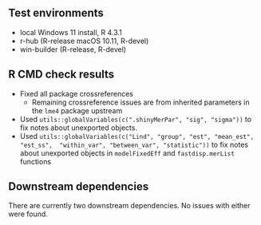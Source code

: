 ## Test environments
* local Windows 11 install, R 4.3.1
* r-hub (R-release macOS 10.11, R-devel)
* win-builder (R-release, R-devel)

## R CMD check results

* Fixed all package crossreferences
  * Remaining crossreference issues are from inherited parameters in the `lme4` package upstream
* Used `utils::globalVariables(c(".shinyMerPar", "sig", "sigma"))` to fix notes
  about unexported objects.
* Used `utils::globalVariables(c("Lind", "group", "est", "mean_est", "est_ss", 
                                "within_var", "between_var", "statistic"))` 
    to fix notes about unexported objects in `modelFixedEff` and 
    `fastdisp.merList` functions

## Downstream dependencies
There are currently two downstream dependencies. No issues with either were 
found.
